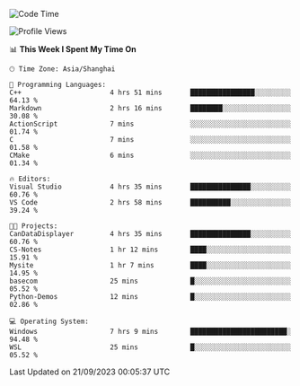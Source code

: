 <!--START_SECTION:waka-->
![Code Time](http://img.shields.io/badge/Code%20Time-1%2C256%20hrs%2038%20mins-blue)

![Profile Views](http://img.shields.io/badge/Profile%20Views-3-blue)

📊 **This Week I Spent My Time On** 

```text
🕑︎ Time Zone: Asia/Shanghai

💬 Programming Languages: 
C++                      4 hrs 51 mins       ████████████████░░░░░░░░░   64.13 % 
Markdown                 2 hrs 16 mins       ████████░░░░░░░░░░░░░░░░░   30.08 % 
ActionScript             7 mins              ░░░░░░░░░░░░░░░░░░░░░░░░░   01.74 % 
C                        7 mins              ░░░░░░░░░░░░░░░░░░░░░░░░░   01.58 % 
CMake                    6 mins              ░░░░░░░░░░░░░░░░░░░░░░░░░   01.34 % 

🔥 Editors: 
Visual Studio            4 hrs 35 mins       ███████████████░░░░░░░░░░   60.76 % 
VS Code                  2 hrs 58 mins       ██████████░░░░░░░░░░░░░░░   39.24 % 

🐱‍💻 Projects: 
CanDataDisplayer         4 hrs 35 mins       ███████████████░░░░░░░░░░   60.76 % 
CS-Notes                 1 hr 12 mins        ████░░░░░░░░░░░░░░░░░░░░░   15.91 % 
Mysite                   1 hr 7 mins         ████░░░░░░░░░░░░░░░░░░░░░   14.95 % 
basecom                  25 mins             █░░░░░░░░░░░░░░░░░░░░░░░░   05.52 % 
Python-Demos             12 mins             █░░░░░░░░░░░░░░░░░░░░░░░░   02.86 % 

💻 Operating System: 
Windows                  7 hrs 9 mins        ████████████████████████░   94.48 % 
WSL                      25 mins             █░░░░░░░░░░░░░░░░░░░░░░░░   05.52 % 
```


 Last Updated on 21/09/2023 00:05:37 UTC
<!--END_SECTION:waka-->
